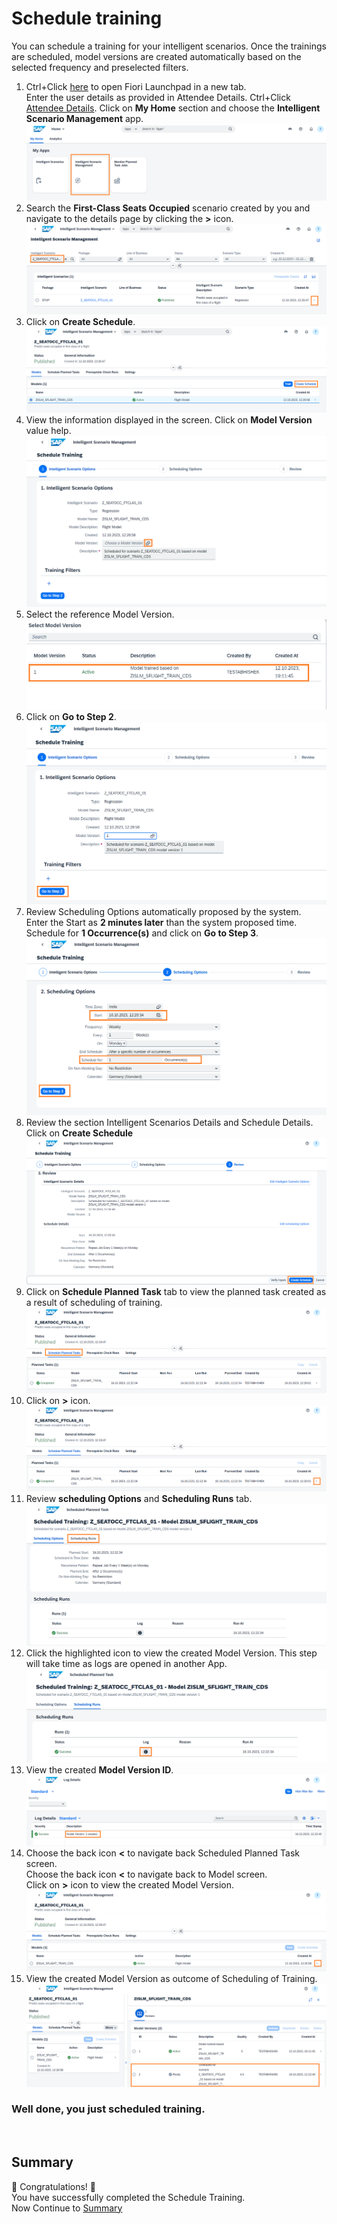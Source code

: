 # Schedule training 
You can schedule a training for your intelligent scenarios. Once the trainings are scheduled, model versions are created automatically based on the selected frequency and preselected filters.

1. Ctrl+Click [here](https://flp1.tdc.sap.com:44302/sap/bc/ui2/flp#Shell-home) to open Fiori Launchpad in a new tab.<br>
   Enter the user details as provided in Attendee Details. Ctrl+Click [Attendee Details](../ex5/).
   Click on **My Home** section and choose the **Intelligent Scenario Management** app.
   <br>![](/exercises/ex3/images/1.png)
2. Search the **First-Class Seats Occupied** scenario created by you and navigate to the details page by clicking the **>** 
   icon.
   <br>![](/exercises/ex3/images/2.png)
3. Click on **Create Schedule**.
   <br>![](/exercises/ex3/images/3.png)
4. View the information displayed in the screen. Click on **Model Version** value help.
   <br>![](/exercises/ex3/images/4.png)
5. Select the reference Model Version.
   <br>![](/exercises/ex3/images/5.png)
6. Click on **Go to Step 2**.
   <br>![](/exercises/ex3/images/6.png)
7. Review Scheduling Options automatically proposed by the system. <br>
   Enter the Start as **2 minutes later** than the system proposed time. <br>
   Schedule for **1 Occurrence(s)** and click on **Go to Step 3**.
   <br>![](/exercises/ex3/images/7.png)
8. Review the section Intelligent Scenarios Details and Schedule Details.<br>
   Click on **Create Schedule** 
   <br>![](/exercises/ex3/images/8.png)
9. Click on **Schedule Planned Task** tab to view the planned task created as a result of scheduling of training.
    <br>![](/exercises/ex3/images/9.png)
10. Click on **>** icon.
    <br>![](/exercises/ex3/images/10.png)
11. Review **scheduling Options** and **Scheduling Runs** tab.
    <br>![](/exercises/ex3/images/11.png)
12. Click the highlighted icon to view the created Model Version. This step will take time as logs are opened in another App.
    <br>![](/exercises/ex3/images/12.png)
13. View the created **Model Version ID**.
    <br>![](/exercises/ex3/images/13.png)
14. Choose the back icon **<**   to navigate back Scheduled Planned Task screen. <br>
    Choose the back icon **<**   to navigate back to Model screen. <br>
    Click on **>** icon to view the created Model Version.
    <br>![](/exercises/ex3/images/14.png)
15. View the created Model Version as outcome of Scheduling of Training.
    <br>![](/exercises/ex3/images/15.png)


### Well done, you just scheduled training.
<br>

## Summary
🎉 Congratulations! 🎉 <br>
You have successfully completed the Schedule Training. <br>
Now Continue to [Summary](../ex2/README.md)  
